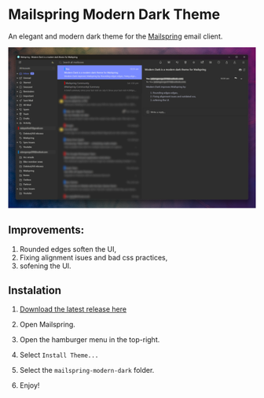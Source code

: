 # Mailspring Modern Dark Theme

An elegant and modern dark theme for the [Mailspring](http://www.getmailspring.com/) email client.

<img src="./screenshots/main.png" />

## Improvements:

1. Rounded edges soften the UI,
2. Fixing alignment isues and bad css practices,
3. sofening the UI.

## Instalation

1. [Download the latest release here](https://github.com/TabbyToffee/mailspring-modern-dark/releases)

2. Open Mailspring.

3. Open the hamburger menu in the top-right.

4. Select `Install Theme...`

5. Select the `mailspring-modern-dark` folder.

6. Enjoy!
